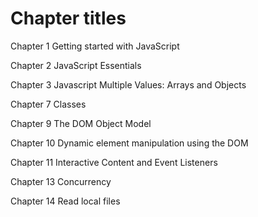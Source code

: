 # Chapter titles

Chapter 1 Getting started with JavaScript

Chapter 2 JavaScript Essentials

Chapter 3 Javascript Multiple Values: Arrays and Objects

Chapter 7 Classes

Chapter 9 The DOM Object Model

Chapter 10 Dynamic element manipulation using the DOM

Chapter 11 Interactive Content and Event Listeners

Chapter 13 Concurrency

Chapter 14 Read local files